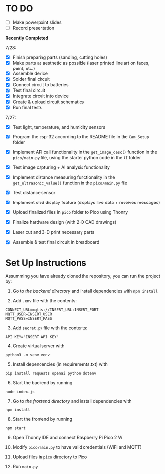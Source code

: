 # TO DO

- [ ] Make powerpoint slides
- [ ] Record presentation

**Recently Completed**

7/28:
- [X] Finish preparing parts (sanding, cutting holes)
- [X] Make parts as aesthetic as possible (laser printed line art on faces, paint, etc.)
- [X] Assemble device
- [X] Solder final circuit
- [X] Connect circuit to batteries
- [X] Test final circuit
- [X] Integrate circuit into device
- [X] Create & upload circuit schematics
- [X] Run final tests

7/27:
- [X] Test light, temperature, and humidity sensors
- [X] Program the esp-32 according to the README file in the `Cam_Setup` folder
- [X] Implement API call functionality in the `get_image_desc()` function in the `pico/main.py` file, using the starter python code in the `AI` folder
- [X] Test image capturing + AI analysis functionality
- [X] Implement distance measuring functionality in the `get_ultrasonic_value()` function in the `pico/main.py` file
- [X] Test distance sensor
- [X] Implement oled display feature (displays live data + receives messages)
- [X] Upload finalized files in `pico` folder to Pico using Thonny
- [X] Finalize hardware design (with 2-D CAD drawings)
- [X] Laser cut and 3-D print necessary parts
- [X] Assemble & test final circuit in breadboard


# Set Up Instructions

Assumming you have already cloned the repository, you can run the project by:

1. Go to *the backend directory* and install dependencies with `npm install`

2. Add `.env` file with the contents:

```
CONNECT_URL=mqtts://INSERT_URL:INSERT_PORT
MQTT_USER=INSERT_USER
MQTT_PASS=INSERT_PASS
```
3. Add `secret.py` file with the contents:

```
API_KEY="INSERT_API_KEY"
```

4. Create virtual server with 

```
python3 -m venv venv
```

5. Install dependencies (in requirements.txt) with 

```
pip install requests openai python-dotenv
```

6. Start the backend by running 
```
node index.js
```

7. Go to *the frontend directory* and install dependencies with 
```
npm install
```

8. Start the frontend by running 
```
npm start
```

9. Open Thonny IDE and connect Raspberry Pi Pico 2 W

10. Modify `pico/main.py` to have valid credentials (WiFi and MQTT)

11. Upload files in `pico` directory to Pico

12. Run `main.py`

